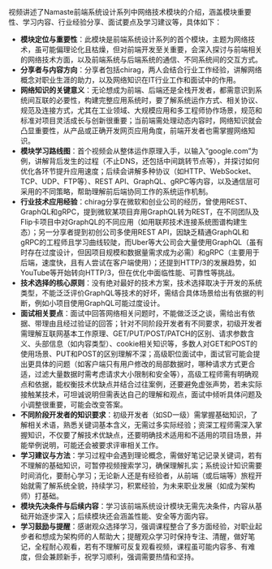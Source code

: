 
视频讲述了Namaste前端系统设计系列中网络技术模块的介绍，涵盖模块重要性、学习内容、行业经验分享、面试要点及学习建议等，具体如下：


- **模块定位与重要性**：此模块是前端系统设计系列的首个模块，主题为网络技术，虽可能偏理论化且枯燥，但对前端开发至关重要，会深入探讨与前端相关的网络技术方面，以及前端系统与后端系统的通信、不同系统间的交互方式。
- **分享者与内容方向**：分享者包括chirag，两人会结合行业工作经验，讲解网络概念对职业生涯的助力，以及网络知识在IT行业工作和面试中的作用。
- **网络知识的关键意义**：无论想成为前端、后端还是全栈开发者，都需意识到系统间互联的必要性，构建完整应用系统时，要了解系统运作方式、相关协议、规范及连接方式，尤其在工业领域、大规模应用和多工程师协作场景，规范和标准对项目灵活成长与创新很重要；当前端需处理动态内容时，网络知识就会凸显重要性，从产品或正确开发网页应用角度，前端开发者也需掌握网络知识。
- **模块学习路线图**：首个视频会从整体运作原理入手，以输入“google.com”为例，讲解背后发生的过程（不止DNS，还包括中间跳转节点等），并探讨如何优化各环节提升应用速度；后续会讲解多种协议（如HTTP、WebSocket、TCP、UDP、FTP等）、REST API、GraphQL、gRPC等内容，以及通信层可采用的不同策略，帮助理解前后端协同工作的系统运作机制。
- **行业技术应用经验**：chirag分享在微软和创业公司的经历，曾使用REST、GraphQL和gRPC，提到微软某项目弃用GraphQL转为REST，在不同团队及Flip卡项目中对GraphQL的不同应用（如用联邦技术连接系统图谱构建生态）；另一分享者提到初创公司多使用REST API，因缺乏精通GraphQL和gRPC的工程师且学习曲线较陡，而Uber等大公司会大量使用GraphQL（虽有时存在过度设计，但因项目规模和数据量需求成为必需）和gRPC（主要用于后端，速度快，且有人尝试在客户端使用）；还提到HTTP/3的发展趋势，如YouTube等开始转向HTTP/3，但在优化中面临性能、可靠性等挑战。
- **技术选择的核心原则**：没有绝对最好的技术方案，技术选择取决于开发的系统类型，不能泛泛评价GraphQL等技术的好坏，需结合具体场景给出有依据的判断，例如小项目使用GraphQL可能过度设计。
- **面试相关要点**：面试中回答网络相关问题时，不能做泛泛之谈，需给出有依据、带理由且经过验证的回答；针对不同阶段开发者有不同要求，初级开发者需理解互联网基本工作原理、GET/PUT/POST/PATCH的区别、请求参数含义、头部信息（如内容类型）、cookie相关知识等，多数人对GET和POST的使用场景、PUT和POST的区别理解不深；高级职位面试中，面试官可能会提出更具体的问题（如客户端只有用户修改的局部数据时，哪种请求方式更合适，过滤大量数据时需考虑请求大小限制和安全等），高级工程师需有明确观点和依据，能权衡技术优缺点并结合过往案例，还要避免虚张声势，若未实际接触某技术，可坦诚说明但需表达自己的理解和观点，面试中倾听具体问题及小调整很重要，可能会改变答案。
- **不同阶段开发者的知识要求**：初级开发者（如SD一级）需掌握基础知识，了解相关术语，熟悉关键词基本含义，无需过多实际经验；资深工程师需深入掌握知识，不仅要了解技术优缺点，还要明确技术适用和不适用的项目场景，并能举例说明，可能还会被要求评审相关工作。
- **学习建议与方法**：学习过程中会遇到理论概念，需做好笔记记录关键词，若有不理解的基础知识，可暂停视频搜索学习，确保理解扎实；系统设计知识需要时间消化，要耐心学习；无论新人还是有经验者，从前端（或后端等）旅程开始就需了解系统全貌，持续学习，积累经验，为未来职业发展（如成为架构师）打基础。
- **模块先决条件与后续内容**：学习该前端系统设计模块无需先决条件，内容从基础开始逐步深入；后续模块还会涵盖性能、安全等方面内容。
- **学习鼓励与提醒**：感谢观众选择学习，强调课程整合了多方面经验，对职业起步者和想成为架构师的人帮助大；提醒观众学习时保持专注、清醒，做好笔记，全程耐心观看，若有不理解可反复观看视频，课程虽可能内容多、有难度，但会兼顾新手，祝学习顺利，强调需要热情和坚持。